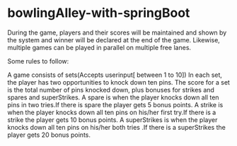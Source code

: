 # bowlingAlley-with-springBoot

During the game, players and their scores will be maintained and shown by the system and winner will be declared at the end of the game.
Likewise, multiple games can be played in parallel on multiple free lanes.

Some rules to follow:

A game consists of sets(Accepts userinput[ between 1 to 10])
In each set, the player has two opportunities to knock down ten pins.
The score for a set is the total number of pins knocked down, plus bonuses for strikes and spares and superStrikes.
A spare is when the player knocks down all ten pins in two tries.If there is spare the player gets 5 bonus points.
A strike is when the player knocks down all ten pins on his/her first try.If there is a strike the player gets 10 bonus points.
A superStrikes is when the player knocks down all ten pins on his/her both tries .If there is a superStrikes the player gets 20 bonus points.


